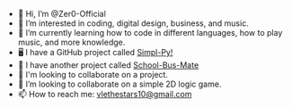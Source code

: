 - 👋 Hi, I’m @Zer0-Official
- 👀 I’m interested in coding, digital design, business, and music.
- 🌱 I’m currently learning how to code in different languages, how to play music, and more knowledge.
- 🖥️ I have a GitHub project called [Simpl-Py!](https://github.com/Zer0-Official/Simpl-Py)
- 🚌 I have another project called [School-Bus-Mate](https://github.com/Zer0-Official/School-Bus-Mate)
- 🎌 I'm looking to collaborate on a project.
- 💞️ I’m looking to collaborate on a simple 2D logic game.
- 📫 How to reach me: vlethestars10@gmail.com

<!---
Zer0-Official/Zer0-Official is a ✨ special ✨ repository because its `README.md` (this file) appears on your GitHub profile.
You can click the Preview link to take a look at your changes.
--->
